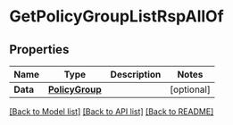 # GetPolicyGroupListRspAllOf

## Properties

Name | Type | Description | Notes
------------ | ------------- | ------------- | -------------
**Data** | [**PolicyGroup**](PolicyGroup.md) |  | [optional] 

[[Back to Model list]](../README.md#documentation-for-models) [[Back to API list]](../README.md#documentation-for-api-endpoints) [[Back to README]](../README.md)


